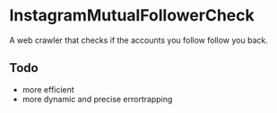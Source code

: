 # InstagramMutualFollowerCheck
A web crawler that checks if the accounts you follow follow you back.

## Todo
- more efficient
- more dynamic and precise errortrapping

